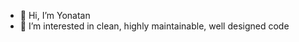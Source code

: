 - 👋 Hi, I’m Yonatan
- 👀 I’m interested in clean, highly maintainable, well designed code

<!---
MoistJohn/MoistJohn is a ✨ special ✨ repository because its `README.md` (this file) appears on your GitHub profile.
You can click the Preview link to take a look at your changes.
--->
